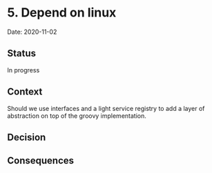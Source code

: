# 5. Depend on linux

Date: 2020-11-02

## Status

In progress

## Context

Should we use interfaces and a light service registry to add a layer of abstraction on top of the groovy implementation.

## Decision



## Consequences

